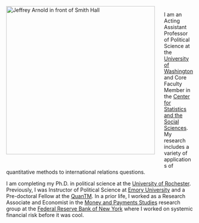 <!-- 
.. title: About
.. slug: index
.. date: 2014-09-21 13:39:11
.. tags: 
.. link: 
.. description: 
-->

<image style="float: left; width: 400px; padding-right: 25px; padding-bottom: 25px" src="https://s3.amazonaws.com/docs.jrnold.me/img/IMG_20140918_132253.jpg" alt="Jeffrey Arnold in front of Smith Hall" title="Jeffrey Arnold in front of Smith Hall"/>

I am an Acting Assistant Professor of Political Science at the [University of Washington](http://www.polisci.washington.edu/) and Core Faculty Member in the [Center for Statistics and the Social Sciences](https://www.csss.washington.edu/).
My research includes a variety of applications of quantitative methods to international relations questions.

I am completing my Ph.D. in political science at the [University of Rochester](http://www.rochester.edu/college/psc/new-site/). 
Previously, I was Instructor of Political Science at [Emory University](http://polisci.emory.edu/home/) and a Pre-doctoral Fellow at the [QuanTM](http://www.quantitative.emory.edu/).
In a prior life, I worked as a Research Associate and
Economist in the
[Money and Payments Studies](http://www.newyorkfed.org/research/payments_research/index.html)
research group at the
[Federal Reserve Bank of New York](http://www.newyorkfed.org/)
where I worked on systemic financial risk before it was cool.


